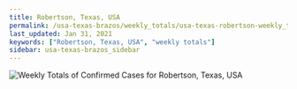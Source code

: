 ```yaml
---
title: Robertson, Texas, USA
permalink: /usa-texas-brazos/weekly_totals/usa-texas-robertson-weekly_totals.html
last_updated: Jan 31, 2021
keywords: ["Robertson, Texas, USA", "weekly totals"]
sidebar: usa-texas-brazos_sidebar
---
```


![Weekly Totals of Confirmed Cases for Robertson, Texas, USA](/covid_tracker/images/graphs/usa-texas-robertson-weekly_totals_graph.png)
